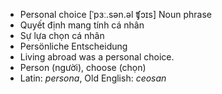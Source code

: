 - Personal choice [ˈpɜː.sən.əl ʧɔɪs] Noun phrase  
- Quyết định mang tính cá nhân  
- Sự lựa chọn cá nhân  
- Persönliche Entscheidung  
- Living abroad was a personal choice.  
- Person (người), choose (chọn)  
- Latin: *persona*, Old English: *ceosan*
